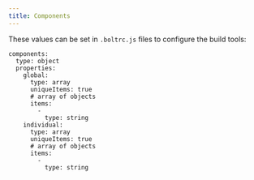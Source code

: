 ```yaml
---
title: Components 
---
```


These values can be set in `.boltrc.js` files to configure the build tools:

```
components:
  type: object
  properties:
    global:
      type: array
      uniqueItems: true
      # array of objects
      items:
        -
          type: string
    individual:
      type: array
      uniqueItems: true
      # array of objects
      items:
        -
          type: string
```
